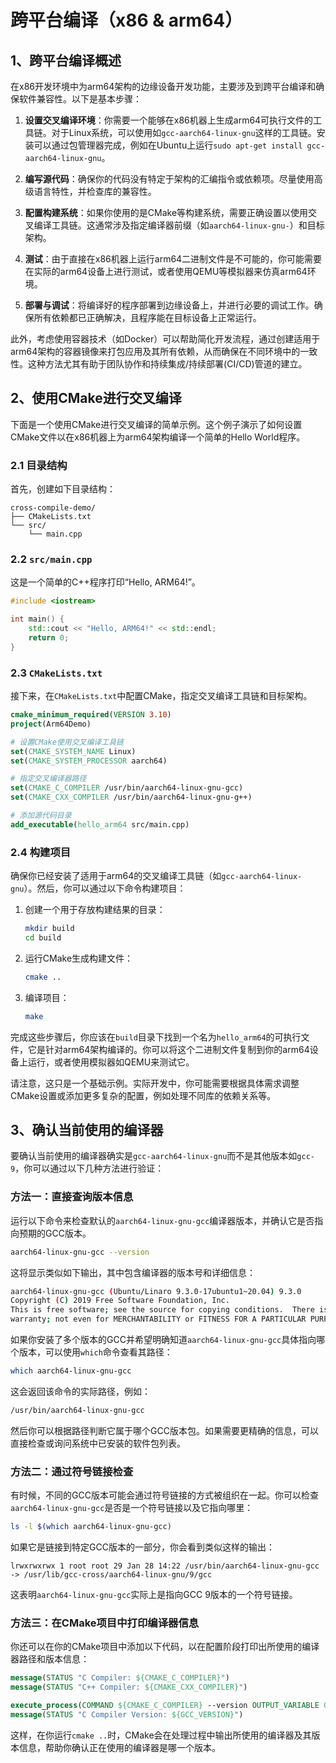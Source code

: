 # 跨平台编译（x86 & arm64）

## 1、跨平台编译概述
在x86开发环境中为arm64架构的边缘设备开发功能，主要涉及到跨平台编译和确保软件兼容性。以下是基本步骤：

1. **设置交叉编译环境**：你需要一个能够在x86机器上生成arm64可执行文件的工具链。对于Linux系统，可以使用如`gcc-aarch64-linux-gnu`这样的工具链。安装可以通过包管理器完成，例如在Ubuntu上运行`sudo apt-get install gcc-aarch64-linux-gnu`。

2. **编写源代码**：确保你的代码没有特定于架构的汇编指令或依赖项。尽量使用高级语言特性，并检查库的兼容性。

3. **配置构建系统**：如果你使用的是CMake等构建系统，需要正确设置以使用交叉编译工具链。这通常涉及指定编译器前缀（如`aarch64-linux-gnu-`）和目标架构。

4. **测试**：由于直接在x86机器上运行arm64二进制文件是不可能的，你可能需要在实际的arm64设备上进行测试，或者使用QEMU等模拟器来仿真arm64环境。

5. **部署与调试**：将编译好的程序部署到边缘设备上，并进行必要的调试工作。确保所有依赖都已正确解决，且程序能在目标设备上正常运行。

此外，考虑使用容器技术（如Docker）可以帮助简化开发流程，通过创建适用于arm64架构的容器镜像来打包应用及其所有依赖，从而确保在不同环境中的一致性。这种方法尤其有助于团队协作和持续集成/持续部署(CI/CD)管道的建立。


## 2、使用CMake进行交叉编译
下面是一个使用CMake进行交叉编译的简单示例。这个例子演示了如何设置CMake文件以在x86机器上为arm64架构编译一个简单的Hello World程序。

### 2.1 目录结构
首先，创建如下目录结构：
```
cross-compile-demo/
├── CMakeLists.txt
└── src/
    └── main.cpp
```

### 2.2 `src/main.cpp`
这是一个简单的C++程序打印“Hello, ARM64!”。
```cpp
#include <iostream>

int main() {
    std::cout << "Hello, ARM64!" << std::endl;
    return 0;
}
```

### 2.3 `CMakeLists.txt`
接下来，在`CMakeLists.txt`中配置CMake，指定交叉编译工具链和目标架构。
```cmake
cmake_minimum_required(VERSION 3.10)
project(Arm64Demo)

# 设置CMake使用交叉编译工具链
set(CMAKE_SYSTEM_NAME Linux)
set(CMAKE_SYSTEM_PROCESSOR aarch64)

# 指定交叉编译器路径
set(CMAKE_C_COMPILER /usr/bin/aarch64-linux-gnu-gcc)
set(CMAKE_CXX_COMPILER /usr/bin/aarch64-linux-gnu-g++)

# 添加源代码目录
add_executable(hello_arm64 src/main.cpp)
```

### 2.4 构建项目
确保你已经安装了适用于arm64的交叉编译工具链（如`gcc-aarch64-linux-gnu`）。然后，你可以通过以下命令构建项目：

1. 创建一个用于存放构建结果的目录：
   ```bash
   mkdir build
   cd build
   ```

2. 运行CMake生成构建文件：
   ```bash
   cmake ..
   ```

3. 编译项目：
   ```bash
   make
   ```

完成这些步骤后，你应该在`build`目录下找到一个名为`hello_arm64`的可执行文件，它是针对arm64架构编译的。你可以将这个二进制文件复制到你的arm64设备上运行，或者使用模拟器如QEMU来测试它。

请注意，这只是一个基础示例。实际开发中，你可能需要根据具体需求调整CMake设置或添加更多复杂的配置，例如处理不同库的依赖关系等。


## 3、确认当前使用的编译器
要确认当前使用的编译器确实是`gcc-aarch64-linux-gnu`而不是其他版本如`gcc-9`，你可以通过以下几种方法进行验证：

### 方法一：直接查询版本信息

运行以下命令来检查默认的`aarch64-linux-gnu-gcc`编译器版本，并确认它是否指向预期的GCC版本。

```bash
aarch64-linux-gnu-gcc --version
```

这将显示类似如下输出，其中包含编译器的版本号和详细信息：
```bash
aarch64-linux-gnu-gcc (Ubuntu/Linaro 9.3.0-17ubuntu1~20.04) 9.3.0
Copyright (C) 2019 Free Software Foundation, Inc.
This is free software; see the source for copying conditions.  There is NO
warranty; not even for MERCHANTABILITY or FITNESS FOR A PARTICULAR PURPOSE.
```

如果你安装了多个版本的GCC并希望明确知道`aarch64-linux-gnu-gcc`具体指向哪个版本，可以使用`which`命令查看其路径：

```bash
which aarch64-linux-gnu-gcc
```

这会返回该命令的实际路径，例如：
```bash
/usr/bin/aarch64-linux-gnu-gcc
```

然后你可以根据路径判断它属于哪个GCC版本包。如果需要更精确的信息，可以直接检查或询问系统中已安装的软件包列表。

### 方法二：通过符号链接检查

有时候，不同的GCC版本可能会通过符号链接的方式被组织在一起。你可以检查`aarch64-linux-gnu-gcc`是否是一个符号链接以及它指向哪里：

```bash
ls -l $(which aarch64-linux-gnu-gcc)
```

如果它是链接到特定GCC版本的一部分，你会看到类似这样的输出：
```
lrwxrwxrwx 1 root root 29 Jan 28 14:22 /usr/bin/aarch64-linux-gnu-gcc -> /usr/lib/gcc-cross/aarch64-linux-gnu/9/gcc
```

这表明`aarch64-linux-gnu-gcc`实际上是指向GCC 9版本的一个符号链接。

### 方法三：在CMake项目中打印编译器信息

你还可以在你的CMake项目中添加以下代码，以在配置阶段打印出所使用的编译器路径和版本信息：

```cmake
message(STATUS "C Compiler: ${CMAKE_C_COMPILER}")
message(STATUS "C++ Compiler: ${CMAKE_CXX_COMPILER}")

execute_process(COMMAND ${CMAKE_C_COMPILER} --version OUTPUT_VARIABLE GCC_VERSION)
message(STATUS "C Compiler Version: ${GCC_VERSION}")
```

这样，在你运行`cmake ..`时，CMake会在处理过程中输出所使用的编译器及其版本信息，帮助你确认正在使用的编译器是哪一个版本。